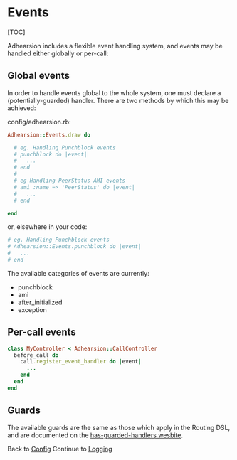 # Events

[TOC]

Adhearsion includes a flexible event handling system, and events may be handled either globally or per-call:

## Global events

In order to handle events global to the whole system, one must declare a (potentially-guarded) handler. There are two methods by which this may be achieved:

config/adhearsion.rb:

```ruby
Adhearsion::Events.draw do

  # eg. Handling Punchblock events
  # punchblock do |event|
  #   ...
  # end
  #
  # eg Handling PeerStatus AMI events
  # ami :name => 'PeerStatus' do |event|
  #   ...
  # end

end
```

or, elsewhere in your code:

```ruby
# eg. Handling Punchblock events
# Adhearsion::Events.punchblock do |event|
#   ...
# end
```

The available categories of events are currently:

* punchblock
* ami
* after_initialized
* exception

## Per-call events

```ruby
class MyController < Adhearsion::CallController
  before_call do
    call.register_event_handler do |event|
      ...
    end
  end
end
```

## Guards

The available guards are the same as those which apply in the Routing DSL, and are documented on the [has-guarded-handlers wesbite](https://adhearsion.github.com/has-guarded-handlers).

<div class='docs-progress-nav'>
  <span class='back'>
    Back to <a href="/docs/config">Config</a>
  </span>
  <span class='forward'>
    Continue to <a href="/docs/logging">Logging</a>
  </span>
</div>
